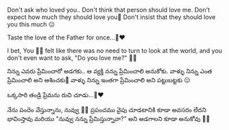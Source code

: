 Don't ask who loved you.. 
Don't think that person should love me. 
Don't expect how much they should love you🤔 
Don't insist that they should love you this much 😑 
 
Taste the love of the Father for once...🤤❤️ 
 
I bet, 
You 🫵🏻 felt like there was no need to turn to look at the world, and you don't even want to ask, "Do you love me?" 🤷‍♀️ 
 
నిన్ను ఎవరు ప్రేమించారో అడగకు.. ఆ వ్యక్తి నన్ను ప్రేమించాలి అనుకోకు.
వాళ్ళు నిన్ను ఎంత ప్రేమించాలి అని ఆశించకు🤔 
వాళ్ళు నిన్ను ఇంతగా ప్రేమించాలి అని పట్టుబట్టకు 😑 
 
ఒక్కసారి తండ్రి ప్రేమను రుచి చూడు...🤤❤️ 
 
నేను పందెం వేస్తున్నాను, నువ్వు 🫵🏻 ప్రపంచము  వైపు చూడటానికి కూడా అవసరం లేదని భావింస్తావు  మరియు "నువ్వు నన్ను ప్రేమిస్తున్నావా?" అని అడగాలని కూడా అనుకోవు 🤷‍♀️